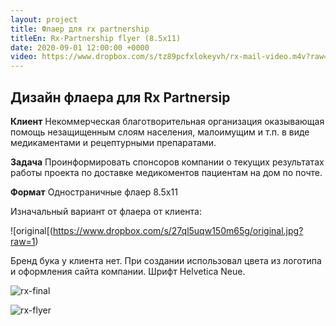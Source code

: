 ```yaml
---
layout: project
title: Флаер для rx partnership
titleEn: Rx-Partnership flyer (8.5x11)
date: 2020-09-01 12:00:00 +0000
video: https://www.dropbox.com/s/tz89pcfxlokeyvh/rx-mail-video.m4v?raw=1
--- 
```


## <span class="mark">Дизайн флаера для Rx Partnersip</span>

**Клиент**
Некоммерческая благотворительная организация оказывающая помощь незащищенным слоям населения, малоимущим и т.п. в виде медикаментами и рецептурными препаратами.

**Задача**
Проинформировать спонсоров компании о текущих результатах работы проекта по доставке медикоментов пациентам на дом по почте.

**Формат**
Одностраничные флаер 8.5x11

Изначальный вариант от флаера от клиента:

![original[(https://www.dropbox.com/s/27ql5uqw150m65g/original.jpg?raw=1)

Бренд бука у клиента нет. При создании использовал цвета из логотипа и оформления сайта компании. Шрифт Helvetica Neue.

![rx-final](https://www.dropbox.com/s/333pdxw3i99akkw/rx-final.jpg?raw=1)

![rx-flyer](https://www.dropbox.com/s/som6yawficgx47g/rx-flyer.jpg?raw=1)
